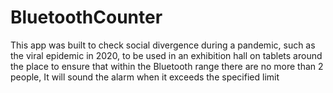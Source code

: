 # BluetoothCounter
This app was built to check social divergence during a pandemic, such as the viral epidemic in 2020, to be used in an exhibition hall on tablets around the place to ensure that within the Bluetooth range there are no more than 2 people, It will sound the alarm when it exceeds the specified limit
